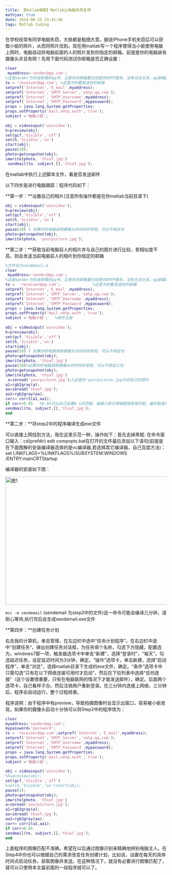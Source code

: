```yaml
---
title: 【Matlab编程】Matlab让电脑失而复得
mathjax: true
date: 2014-06-25 23:41:46
tags: Matlab Coding
---
```




在学校经常有同学电脑失窃，大抵都是粗细大意。据说iPhone手机失窃后可以获取小偷的照片，从而将照片找到。现在用matlab写一个程序使得当小偷使用电脑上网时，电脑自动将电脑前面的人的照片发到你指定的邮箱。前提是你的电脑装有摄像头并且有网！先用下面代码测试你邮箱是否正确设置：



```matlab
clear
 myaddress='sender@qq.com';
%这里sender为你发邮箱的qq号，注意你的邮箱要已经提供SMTP服务，没有也没关系，qq邮箱会提醒设置设置的mypassword='password';%这里为你邮上面邮箱对应的密码（一般和QQ密码相同）
to = 'receiver@qq.com'; %这里为你要发送到的邮箱
setpref('Internet','E_mail',myaddress);
setpref('Internet','SMTP_Server','smtp.qq.com');
setpref('Internet','SMTP_Username',myaddress);
setpref('Internet','SMTP_Password',mypassword);
props = java.lang.System.getProperties;
props.setProperty('mail.smtp.auth','true');
subject ='电脑小偷';
 
obj = videoinput('winvideo');
h=preview(obj);
set(gcf,'Visible','off')
set(h,'Visible','on')
start(obj);
pause(10);
photo=getsnapshot(obj);
imwrite(photo, 'thief.jpg')
 sendmail(to, subject,[],'thief.jpg'); 
```



在matlab中执行上述脚本文件，看是否发送邮件

以下四步是进行电脑跟踪：程序代码如下：

**第一步：**设置自己的相片(注意所有操作都是在你matlab当前目录下)

```matlab
obj = videoinput('winvideo');
h=preview(obj);
set(gcf,'Visible','off')
set(h,'Visible','on')
start(obj);
pause(10) % 如果你的电脑调用摄像头的时间非常短，可以不用这句
photo=getsnapshot(obj);
imwrite(photo, 'yourpicture.jpg'); 
```



**第二步：**获取当前电脑前人的相片并与自己的图片进行比较，若相似度不高，则会发送当前电脑前人的相片到你指定的邮箱



```matlab
%文件名为sendemail.m
clear
 myaddress='sender@qq.com';  
%这里sender为你发邮箱的qq号，注意你的邮箱要已经提供SMTP服务，没有也没关系，qq邮箱会提醒设置设置的mypassword='password';           %这里为你邮上面邮箱对应的密码（一般和QQ密码相同）
to =  'receiver@qq.com';              %这里为你要发送到的邮箱
setpref('Internet','E_mail',myaddress);
setpref('Internet','SMTP_Server','smtp.qq.com');
setpref('Internet','SMTP_Username',myaddress);
setpref('Internet','SMTP_Password',mypassword);
props = java.lang.System.getProperties;
props.setProperty('mail.smtp.auth','true');
subject ='电脑小偷';   %邮件主题
 
obj = videoinput('winvideo');
h=preview(obj);
set(gcf,'Visible','off')
set(h,'Visible','on')
start(obj);
pause(10) % 如果你的电脑调用摄像头的时间非常短，可以不用这句
photo=getsnapshot(obj);
imwrite(photo, 'thief.jpg')
pause(10)%如果你的电脑调用摄像头的时间非常短，可以不用这三句
photo=getsnapshot(obj);
imwrite(photo, 'thief.jpg')
 a=imread('yourpicture.jpg');%这里的'yourpicture.jpg为你自己的照片
a1=rgb2gray(a);
aa=imread('thief.jpg');
aa1=rgb2gray(aa);
corr= corr2(a1,aa1);
if corr<0.85   %0.85可以自己设置0-1的范围，值越小表示两幅图很容易匹配，最好取值为0.8-0.9
sendmail(to, subject,[],'thief.jpg');
end 
```



**第二步：**将step2中的程序编译生成exe文件 

可以直接上网找到方法，我在这里示范一种，操作如下：首先去掉黑框: 在命令窗口输入：cd(prefdir) edit compopts.bat在打开的文件最后添加以下语句(前提是在下面图解的安装编译器选择的是vc编译器,若选择其它编译器，自己百度方法)：    set LINKFLAGS=%LINKFLAGS%/SUBSYSTEM:WINDOWS /ENTRY:mainCRTStartup

编译器的安装如下图： 

<img src="https://cdn.jsdelivr.net/gh/tengweitw/FigureBed@latest/20140625/20140625_fig001.jpg" width="600" height="400" title="图1" alt="图1" >

 `mcc -m sendemail` (sendemail 为step2中的文件)这一命令可能会编译几分钟，请耐心等待,执行完后会生成sendemail.exe文件 

 **第四步：**创建任务计划     

右击我的计算机，单击管理，在左边栏中选中“任务计划程序”。在右边栏中选中“创建任务“，弹出创建任务对话框，为任务填个名称，勾选下方隐藏，配置选为，windows7那一项，触发器选项卡中单击“新建”，选择“登录时”，“每天”，勾选延迟任务，设定延迟时间为3分钟，确定。“操作”选项卡，单击新建，选择“启动程序”，单击“浏览”，选择matlab目录下生成的exe文件，确定。“条件”选项卡中只需勾选“只有在以下网络连接可用时才启动”，然后在下拉列表中选择“任何连接”（这个设置很重要，只有在电脑联网的情况下才能发送邮件），确定。后面两个选项卡，自己看样子办。然后注销用户重新登录。在三分钟内连接上网络，三分钟后，程序会自动运行，整个过程结束。 

程序说明：由于程序中有preview，导致拍摄图像时会显示出窗口，容易被小偷发现，如果你的摄像头启动十分快可以将Step2中的程序改为：

```matlab
clear
myaddress='sender@qq.com';
mypassword='password';
to = 'receiver@qq.com';setpref('Internet','E_mail',myaddress);
setpref('Internet','SMTP_Server','smtp.qq.com');
setpref('Internet','SMTP_Username',myaddress);
setpref('Internet','SMTP_Password',mypassword);
props = java.lang.System.getProperties;
props.setProperty('mail.smtp.auth','true');
subject ='电脑小偷';
 
obj = videoinput('winvideo');
%h=preview(obj);
set(gcf,'Visible','off')
%set(h,'Visible','on')start(obj);
pause(2);
photo=getsnapshot(obj);
imwrite(photo, 'thief.jpg')
a=imread('yourpicture.jpg');
a1=rgb2gray(a);
aa=imread('thief.jpg');
aa1=rgb2gray(aa);
corr= corr2(a1,aa1);
if corr<0.85
sendmail(to, subject,[],'thief.jpg');
end
```


上面程序的图像匹配不准确，希望在以后通过图像识别来精确地辨别电脑主人。在Step4中你也可以根据自己的需求改变任务创建计划，比如说，设置在每天的具体时间点启动任务，获取图像并发送。在这种情况下，就没有必要进行图像匹配了，就可以只使用本文最前面的一段程序就可以了。














